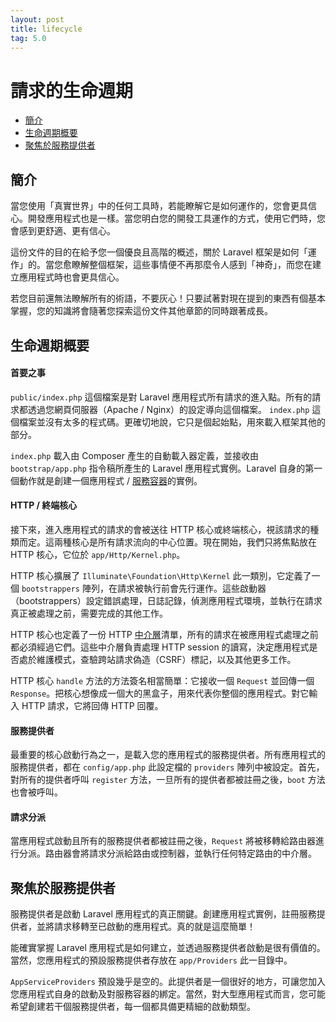```yaml
---
layout: post
title: lifecycle
tag: 5.0
---
```

# 請求的生命週期

- [簡介](#introduction)
- [生命週期概要](#lifecycle-overview)
- [聚焦於服務提供者](#focus-on-service-providers)

<a name="introduction"></a>
## 簡介

當您使用「真實世界」中的任何工具時，若能瞭解它是如何運作的，您會更具信心。開發應用程式也是一樣。當您明白您的開發工具運作的方式，使用它們時，您會感到更舒適、更有信心。

這份文件的目的在給予您一個優良且高階的概述，關於 Laravel 框架是如何「運作」的。當您愈瞭解整個框架，這些事情便不再那麼令人感到「神奇」，而您在建立應用程式時也會更具信心。

若您目前還無法瞭解所有的術語，不要灰心！只要試著對現在提到的東西有個基本掌握，您的知識將會隨著您探索這份文件其他章節的同時跟著成長。

<a name="lifecycle-overview"></a>
## 生命週期概要

#### 首要之事

`public/index.php` 這個檔案是對 Laravel 應用程式所有請求的進入點。所有的請求都透過您網頁伺服器（Apache / Nginx）的設定導向這個檔案。 `index.php` 這個檔案並沒有太多的程式碼。更確切地說，它只是個起始點，用來載入框架其他的部分。

`index.php` 載入由 Composer 產生的自動載入器定義，並接收由 `bootstrap/app.php` 指令稿所產生的 Laravel 應用程式實例。Laravel 自身的第一個動作就是創建一個應用程式 / [服務容器](/laravel_tw/docs/5.0/container)的實例。

#### HTTP / 終端核心

接下來，進入應用程式的請求的會被送往 HTTP 核心或終端核心，視該請求的種類而定。這兩種核心是所有請求流向的中心位置。現在開始，我們只將焦點放在 HTTP 核心，它位於 `app/Http/Kernel.php`。

HTTP 核心擴展了 `Illuminate\Foundation\Http\Kernel` 此一類別，它定義了一個 `bootstrappers` 陣列，在請求被執行前會先行運作。這些啟動器（bootstrappers）設定錯誤處理，日誌記錄，偵測應用程式環境，並執行在請求真正被處理之前，需要完成的其他工作。

HTTP 核心也定義了一份 HTTP [中介層](/laravel_tw/docs/5.0/middleware)清單，所有的請求在被應用程式處理之前都必須經過它們。這些中介層負責處理 HTTP session 的讀寫，決定應用程式是否處於維護模式，查驗跨站請求偽造（CSRF）標記，以及其他更多工作。

HTTP 核心 `handle` 方法的方法簽名相當簡單：它接收一個 `Request` 並回傳一個 `Response`。把核心想像成一個大的黑盒子，用來代表你整個的應用程式。對它輸入 HTTP 請求，它將回傳 HTTP 回覆。

#### 服務提供者

最重要的核心啟動行為之一，是載入您的應用程式的服務提供者。所有應用程式的服務提供者，都在 `config/app.php` 此設定檔的 `providers` 陣列中被設定。首先，對所有的提供者呼叫 `register` 方法，一旦所有的提供者都被註冊之後，`boot` 方法也會被呼叫。

#### 請求分派

當應用程式啟動且所有的服務提供者都被註冊之後，`Request` 將被移轉給路由器進行分派。路由器會將請求分派給路由或控制器，並執行任何特定路由的中介層。

<a name="focus-on-service-providers"></a>
## 聚焦於服務提供者

服務提供者是啟動 Laravel 應用程式的真正關鍵。創建應用程式實例，註冊服務提供者，並將請求移轉至已啟動的應用程式。真的就是這麼簡單！

能確實掌握 Laravel 應用程式是如何建立，並透過服務提供者啟動是很有價值的。當然，您應用程式的預設服務提供者存放在 `app/Providers` 此一目錄中。

`AppServiceProviders` 預設幾乎是空的。此提供者是一個很好的地方，可讓您加入您應用程式自身的啟動及對服務容器的綁定。當然，對大型應用程式而言，您可能希望創建若干個服務提供者，每一個都具備更精細的啟動類型。
